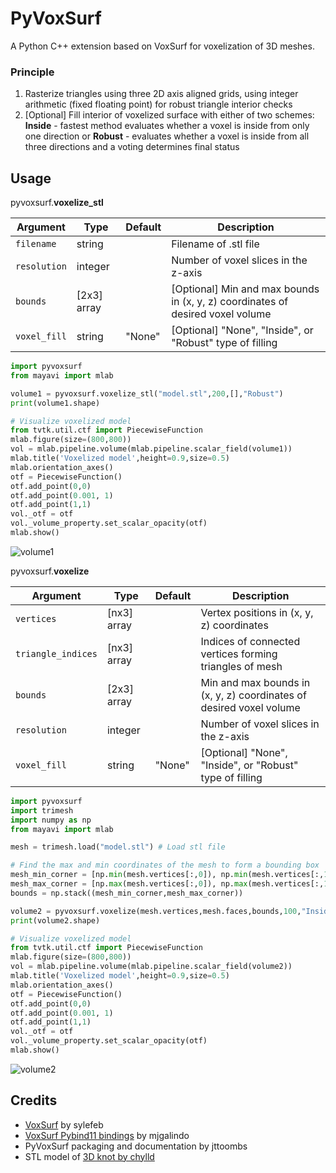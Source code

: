 # PyVoxSurf
A Python C++ extension based on VoxSurf for voxelization of 3D meshes.
### Principle
 1. Rasterize triangles using three 2D axis aligned grids, using integer arithmetic (fixed floating point) for robust triangle interior checks
 2. [Optional] Fill interior of voxelized surface with either of two schemes: **Inside** - fastest method evaluates whether a voxel is inside from only one direction or **Robust** - evaluates whether a voxel is inside from all three directions and a voting determines final status

## Usage

pyvoxsurf.**voxelize_stl**

| Argument  | Type | Default | Description |
| ------------- | ------------- | ------------- | ------------- |
| `filename`  | string  | | Filename of .stl file
| `resolution` | integer  | | Number of voxel slices in the z-axis
| `bounds`  | [2x3] array  | | [Optional] Min and max bounds in (x, y, z) coordinates of desired voxel volume
| `voxel_fill` | string  | "None" | [Optional] "None", "Inside", or "Robust" type of filling


```python
import pyvoxsurf
from mayavi import mlab

volume1 = pyvoxsurf.voxelize_stl("model.stl",200,[],"Robust")
print(volume1.shape)

# Visualize voxelized model
from tvtk.util.ctf import PiecewiseFunction
mlab.figure(size=(800,800))
vol = mlab.pipeline.volume(mlab.pipeline.scalar_field(volume1))
mlab.title('Voxelized model',height=0.9,size=0.5)
mlab.orientation_axes()
otf = PiecewiseFunction()
otf.add_point(0,0)
otf.add_point(0.001, 1)
otf.add_point(1,1)
vol._otf = otf
vol._volume_property.set_scalar_opacity(otf)
mlab.show()
```
![volume1](https://raw.githubusercontent.com/jttoombs/PyVoxSurf/master/docs/volume1.png)

pyvoxsurf.**voxelize**

| Argument  | Type | Default | Description |
| ------------- | ------------- | ------------- | ------------- |
| `vertices`  | [nx3] array  | | Vertex positions in (x, y, z) coordinates
| `triangle_indices` | [nx3] array  | | Indices of connected vertices forming triangles of mesh
| `bounds`  | [2x3] array  | | Min and max bounds in (x, y, z) coordinates of desired voxel volume
| `resolution` | integer  | | Number of voxel slices in the z-axis
| `voxel_fill` | string  | "None" | [Optional] "None", "Inside", or "Robust" type of filling

```python
import pyvoxsurf
import trimesh
import numpy as np
from mayavi import mlab

mesh = trimesh.load("model.stl") # Load stl file

# Find the max and min coordinates of the mesh to form a bounding box
mesh_min_corner = [np.min(mesh.vertices[:,0]), np.min(mesh.vertices[:,1]), np.min(mesh.vertices[:,2])]
mesh_max_corner = [np.max(mesh.vertices[:,0]), np.max(mesh.vertices[:,1]), np.max(mesh.vertices[:,2])]
bounds = np.stack((mesh_min_corner,mesh_max_corner))

volume2 = pyvoxsurf.voxelize(mesh.vertices,mesh.faces,bounds,100,"Inside")
print(volume2.shape)

# Visualize voxelized model
from tvtk.util.ctf import PiecewiseFunction
mlab.figure(size=(800,800))
vol = mlab.pipeline.volume(mlab.pipeline.scalar_field(volume2))
mlab.title('Voxelized model',height=0.9,size=0.5)
mlab.orientation_axes()
otf = PiecewiseFunction()
otf.add_point(0,0)
otf.add_point(0.001, 1)
otf.add_point(1,1)
vol._otf = otf
vol._volume_property.set_scalar_opacity(otf)
mlab.show()

```
 ![volume2](https://raw.githubusercontent.com/jttoombs/PyVoxSurf/master/docs/volume2.png)

## Credits

 - [VoxSurf](https://github.com/sylefeb/VoxSurf) by sylefeb 
 - [VoxSurf Pybind11 bindings](https://github.com/mjgalindo/VoxSurf) by mjgalindo
 - PyVoxSurf packaging and documentation by jttoombs 
 - STL model of [3D knot by
   chylld](https://www.thingiverse.com/thing:5506/#files)
